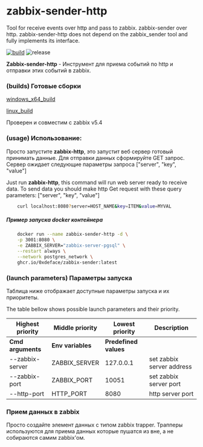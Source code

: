 # zabbix-sender-http
Tool for receive events over http and pass to zabbix. zabbix-sender over http.
zabbix-sender-http does not depend on the zabbix_sender tool and fully implements its interface.

[![build](https://github.com/0xdeface/zabbix-sender-http/actions/workflows/build.yml/badge.svg?branch=master)](https://github.com/0xdeface/zabbix-sender-http/actions/workflows/build.yml)
![release](https://img.shields.io/github/v/release/0xdeface/zabbix-sender-http.svg)

**Zabbix-sender-http** - Инструмент для приема событий по http и отправки этих событий в zabbix. 

### (builds) Готовые сборки
[windows_x64_build](dist/zabbix-http.exe)

[linux_build](dist/zabbix-http)


Проверен и совместим с zabbix v5.4    

### (usage) Использование:
Просто запустите **zabbix-http**, это запустит веб сервер готовый принимать данные.
Для отправки данных сформируйте GET запрос. Сервер ожидает
следующие параметры запроса ["server", "key", "value"]

Just run **zabbix-http**, this command will run web server ready to receive data. 
To send data you should make http Get request with these query parameters: ["server", "key", "value"] 
```bash
    curl localhost:8080?server=HOST_NAME&key=ITEM&value=MYVAL
```
##### Пример запуска docker контейнера
```bash
    docker run --name zabbix-sender-http -d \
    -p 3001:8080 \
    -e ZABBIX_SERVER="zabbix-server-pgsql" \
    --restart always \
    --network postgres_network \
    ghcr.io/0xdeface/zabbix-sender:latest
```

### (launch parameters) Параметры запуска
Таблица ниже отображает доступные параметры запуска и их приоритеты. 

The table bellow shows possible launch parameters and their priority. 

| Highest priority         | Middle priority     | Lowest priority       | Description               | 
|--------------------------|---------------------|-----------------------|---------------------------|
| **Cmd arguments**        | **Env variables**   | **Predefined values** |                       |   
| --zabbix-server          | ZABBIX_SERVER       | 127.0.0.1             | set zabbix server address |   
| --zabbix-port            | ZABBIX_PORT         | 10051                 | set zabbix server port    |   
| --http-port              | HTTP_PORT           | 8080                  | http server port          |   

### Прием данных в zabbix
Просто создайте элемент данных с типом zabbix trapper. Трапперы используются для приема данных которые пушатся из вне,
а не собираются самим zabbix'ом.    

